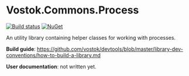 # Vostok.Commons.Process

[![Build status](https://ci.appveyor.com/api/projects/status/github/vostok/commons.process?svg=true&branch=master)](https://ci.appveyor.com/project/vostok/commons.process/branch/master)
[![NuGet](https://img.shields.io/nuget/v/Vostok.Commons.Process.svg)](https://www.nuget.org/packages/Vostok.Commons.Process)

An utility library containing helper classes for working with processes.


**Build guide**: https://github.com/vostok/devtools/blob/master/library-dev-conventions/how-to-build-a-library.md

**User documentation**: not written yet.